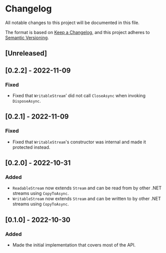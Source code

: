 # Changelog
All notable changes to this project will be documented in this file.

The format is based on [Keep a Changelog](https://keepachangelog.com/en/1.0.0/),
and this project adheres to [Semantic Versioning](https://semver.org/spec/v2.0.0.html).

## [Unreleased]

## [0.2.2] - 2022-11-09
### Fixed
- Fixed that `WritableStream`' did not call `CloseAsync` when invoking `DisposeAsync`.

## [0.2.1] - 2022-11-09
### Fixed
- Fixed that `WritableStream`'s constructor was internal and made it protected instead.

## [0.2.0] - 2022-10-31
### Added
- `ReadableStream` now extends `Stream` and can be read from by other .NET streams using `CopyToAsync`.
- `WritableStream` now extends `Stream` and can be written to by other .NET streams using `CopyToAsync`.

## [0.1.0] - 2022-10-30
### Added
- Made the initial implementation that covers most of the API.
